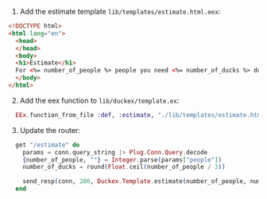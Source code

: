 1. Add the estimate template `lib/templates/estimate.html.eex`:
```html
<!DOCTYPE html>
<html lang="en">
  <head>
  </head>
  <body>
  <h1>Estimate</h1>
  For <%= number_of_people %> people you need <%= number_of_ducks %> ducks.
  </body>
</html>
```

2. Add the eex function to `lib/duckex/template.ex`:

```elixir
  EEx.function_from_file :def, :estimate, "./lib/templates/estimate.html.eex", [:number_of_people, :number_of_ducks]
```

3. Update the router:

```elixir
  get "/estimate" do
    params = conn.query_string |> Plug.Conn.Query.decode
    {number_of_people, ""} = Integer.parse(params["people"])
    number_of_ducks = round(Float.ceil(number_of_people / 3))

    send_resp(conn, 200, Duckex.Template.estimate(number_of_people, number_of_ducks))
  end
```
